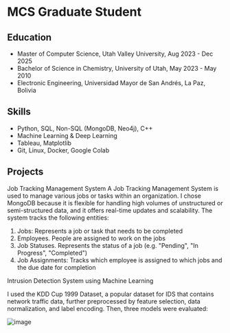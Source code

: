 


# MCS Graduate Student

## Education
- Master of Computer Science, Utah Valley University, Aug 2023 - Dec 2025
- Bachelor of Science in Chemistry, University of Utah, May 2023 - May 2010
- Electronic Engineering, Universidad Mayor de San Andrés, La Paz, Bolivia


## Skills

- Python, SQL, Non-SQL (MongoDB, Neo4j), C++
- Machine Learning & Deep Learning
- Tableau, Matplotlib
- Git, Linux, Docker, Google Colab

## Projects
Job Tracking Management System
A Job Tracking Management System is used to manage various jobs or tasks within an organization.  I chose MongoDB because it is flexible for handling high volumes of unstructured or semi-structured data, and it offers real-time updates and scalability.  The system tracks the following entities:

1. Jobs: Represents a job or task that needs to be completed
2. Employees. People are assigned to work on the jobs
3. Job Statuses. Represents the status of a job (e.g. "Pending", "In Progress", "Completed")
4. Job Assignments: Tracks which employee is assigned to which jobs and the due date for completion

Intrusion Detection System using Machine Learning

I used the KDD Cup 1999 Dataset, a popular dataset for IDS that contains network traffic data, further preprocessed by feature selection, data normalization, and label encoding.
Then, three models were evaluated:

![image](https://github.com/user-attachments/assets/cb9b13ac-7223-41c5-ba3b-d31220070e87)




 


